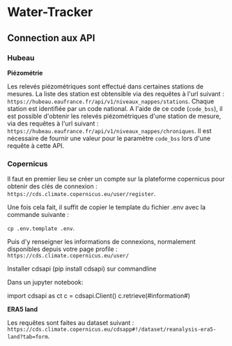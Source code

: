 # Water-Tracker

## Connection aux API
### Hubeau

**Piézométrie**

Les relevés piézométriques sont effectué dans certaines stations de mesures. La liste des station est obtensible via des requêtes à l'url suivant : `https://hubeau.eaufrance.fr/api/v1/niveaux_nappes/stations`.
Chaque station est identifiée par un code national. A l'aide de ce code (`code_bss`), il est possible d'obtenir les relevés piézométriques d'une station de mesure, via des requêtes à l'url suivant : `https://hubeau.eaufrance.fr/api/v1/niveaux_nappes/chroniques`. Il est nécessaire de fournir une valeur pour le paramètre `code_bss` lors d'une requête à cette API.  

### Copernicus

Il faut en premier lieu se créer un compte sur la plateforme copernicus pour obtenir des clés de connexion : `https://cds.climate.copernicus.eu/user/register`.

Une fois cela fait, il suffit de copier le template du fichier .env avec la commande suivante :

`cp .env.template .env`.

Puis d'y renseigner les informations de connexions, normalement disponibles depuis votre page profile :
`https://cds.climate.copernicus.eu/user/` 

Installer cdsapi (pip install cdsapi) sur commandline

Dans un jupyter notebook:

import cdsapi as ct
c = cdsapi.Client()
c.retrieve(#information#)

**ERA5 land**

Les requêtes sont faites au dataset suivant : `https://cds.climate.copernicus.eu/cdsapp#!/dataset/reanalysis-era5-land?tab=form`.

